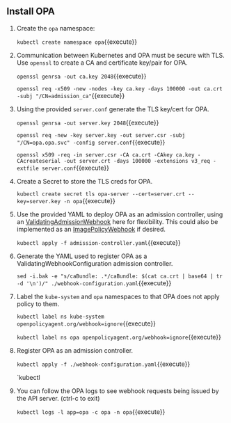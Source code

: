 ## Install OPA

1. Create the `opa` namespace:

    `kubectl create namespace opa`{{execute}}

2. Communication between Kubernetes and OPA must be secure with TLS. Use `openssl` to create a CA and certificate key/pair for OPA.

    `openssl genrsa -out ca.key 2048`{{execute}}

    `openssl req -x509 -new -nodes -key ca.key -days 100000 -out ca.crt -subj "/CN=admission_ca"`{{execute}}

3. Using the provided `server.conf` generate the TLS key/cert for OPA.

    `openssl genrsa -out server.key 2048`{{execute}}

    `openssl req -new -key server.key -out server.csr -subj "/CN=opa.opa.svc" -config server.conf`{{execute}}

    `openssl x509 -req -in server.csr -CA ca.crt -CAkey ca.key -CAcreateserial -out server.crt -days 100000 -extensions v3_req -extfile server.conf`{{execute}}

4. Create a Secret to store the TLS creds for OPA.

    `kubectl create secret tls opa-server --cert=server.crt --key=server.key -n opa`{{execute}}

5. Use the provided YAML to deploy OPA as an admission controller, using an [ValidatingAdmissionWebhook](https://kubernetes.io/docs/reference/access-authn-authz/admission-controllers/#validatingadmissionwebhook) here for flexibility. This could also be implemented as an [ImagePolicyWebhook](https://kubernetes.io/docs/reference/access-authn-authz/admission-controllers/#imagepolicywebhook) if desired.

    `kubectl apply -f admission-controller.yaml`{{execute}}

6. Generate the YAML used to register OPA as a ValidatingWebhookConfiguration admission controller.

    `sed -i.bak -e "s/caBundle: .*/caBundle: $(cat ca.crt | base64 | tr -d '\n')/" ./webhook-configuration.yaml`{{execute}}

7. Label the `kube-system` and `opa` namespaces to that OPA does not apply policy to them.

    `kubectl label ns kube-system openpolicyagent.org/webhook=ignore`{{execute}}

    `kubectl label ns opa openpolicyagent.org/webhook=ignore`{{execute}}

8. Register OPA as an admission controller.

    `kubectl apply -f ./webhook-configuration.yaml`{{execute}}

    `kubectl 

9. You can follow the OPA logs to see webhook requests being issued by the API server. (ctrl-c to exit)

    `kubectl logs -l app=opa -c opa -n opa`{{execute}}